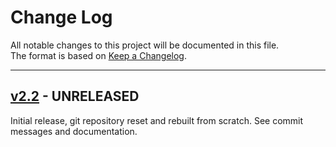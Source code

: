 # Change Log

All notable changes to this project will be documented in this file.  
The format is based on [Keep a Changelog](http://keepachangelog.com/).

-------------------------------


## [v2.2](https://gitlab.com/nodiscc/dlc/releases/tag/2.2) - UNRELEASED

Initial release, git repository reset and rebuilt from scratch. See commit messages and documentation.

<!--
### Changed
### Added
### Removed
### Fixed
### Security
### Deprecated
-->
